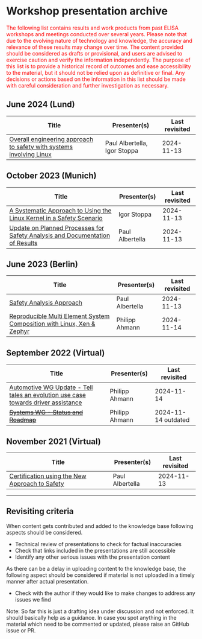 # Workshop presentation archive

<span style="color:red">The following list contains results and work products from past ELISA workshops and meetings conducted over several years. Please note that due to the evolving nature of technology and knowledge, the accuracy and relevance of these results may change over time. The content provided should be considered as drafts or provisional, and users are advised to exercise caution and verify the information independently. The purpose of this list is to provide a historical record of outcomes and ease accessibility to the material, but it should not be relied upon as definitive or final. Any decisions or actions based on the information in this list should be made with careful consideration and further investigation as necessary.</span>

## June 2024 (Lund)

| Title | Presenter(s) | Last revisited |
| ----- | ------------ | -------------- |
| [Overall engineering approach to safety with systems involving Linux](2024-06-Lund/Overall-engineering-approach-to-safety-with-systems-involving-Linux.pdf) | Paul Albertella, Igor Stoppa | 2024-11-13 |

## October 2023 (Munich)

| Title | Presenter(s) | Last revisited |
| ----- | ------------ | -------------- |
| [A Systematic Approach to Using the Linux Kernel in a Safety Scenario](2023-10-Munich/A-Systematic-Approach-to-Using-the-Linux-Kernel-in-a-Safety-Scenario.pdf) | Igor Stoppa | 2024-11-13 |
| [Update on Planned Processes for Safety Analysis and Documentation of Results](2023-10-Munich/Update-on-Planned-Processes-for-Safety-Analysis-and-Documentation-of-Results.pdf) | Paul Albertella | 2024-11-13 |

## June 2023 (Berlin)

| Title | Presenter(s) | Last revisited |
| ----- | ------------ | -------------- |
| [Safety Analysis Approach](2023-06-Berlin/Safety-Analysis-Approach.pdf) | Paul Albertella | 2024-11-13 |
| [Reproducible Multi Element System Composition with Linux, Xen & Zephyr](2023-06-Berlin/ELISA_Berlin_Workshop_2023-OSS_NA_ELISA_Systems-WG.pdf) | Philipp Ahmann | 2024-11-14 |

## September 2022 (Virtual)

| Title | Presenter(s) | Last revisited |
| ----- | ------------ | -------------- |
| [Automotive WG Update - Tell tales an evolution use case towards driver assistance](2022-09-Virtual/2022-09-07_ELISA_Virtual_Summit_Automotive-WG_Update.pdf) | Philipp Ahmann | 2024-11-14 |
| [~~Systems WG - Status and Roadmap~~](2022-09-Virtual/2022-09-07_ELISA_Virtual_Summit_Automotive-WG_Update.pdf) | Philipp Ahmann | 2024-11-14 outdated |


## November 2021 (Virtual)

| Title | Presenter(s) | Last revisited |
| ----- | ------------ | -------------- |
| [Certification using the New Approach to Safety](2021-11-Virtual/Certification-using-the-New-Approach-to-Safety.pdf) | Paul Albertella | 2024-11-13 |

---

## Revisiting criteria

[//]: # "We should put this section into another more formal place, 
as it applies also to other material."

When content gets contributed and added to the knowledge base following aspects should be considered.

- Technical review of presentations to check for factual inaccuracies
- Check that links included in the presentations are still accessible
- Identify any other serious issues with the presentation content

As there can be a delay in uploading content to the knowledge base, the following aspect
should be considered if material is not uploaded in a timely manner after actual presentation.

- Check with the author if they would like to make changes to address
   any issues we find



Note: So far this is just a drafting idea under discussion and not enforced. 
It should basically help as a guidance. In case you spot anything in the material 
which need to be commented or updated, please raise an GitHub issue or PR.